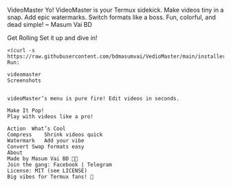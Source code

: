 VideoMaster
Yo! VideoMaster is your Termux sidekick.
Make videos tiny in a snap.
Add epic watermarks.
Switch formats like a boss.
Fun, colorful, and dead simple!
~ Masum Vai BD

Get Rolling
Set it up and dive in!
```Install:
<(curl -s https://raw.githubusercontent.com/bdmasumvai/VedioMaster/main/installer.sh)```
Run:

videomaster
Screenshots
  

videoMaster’s menu is pure fire! Edit videos in seconds.

Make It Pop!
Play with videos like a pro!

Action	What’s Cool
Compress	Shrink videos quick
Watermark	Add your vibe
Convert	Swap formats easy
About
Made by Masum Vai BD 👨‍💻
Join the gang: Facebook | Telegram
License: MIT (see LICENSE)
Big vibes for Termux fans! 💖
